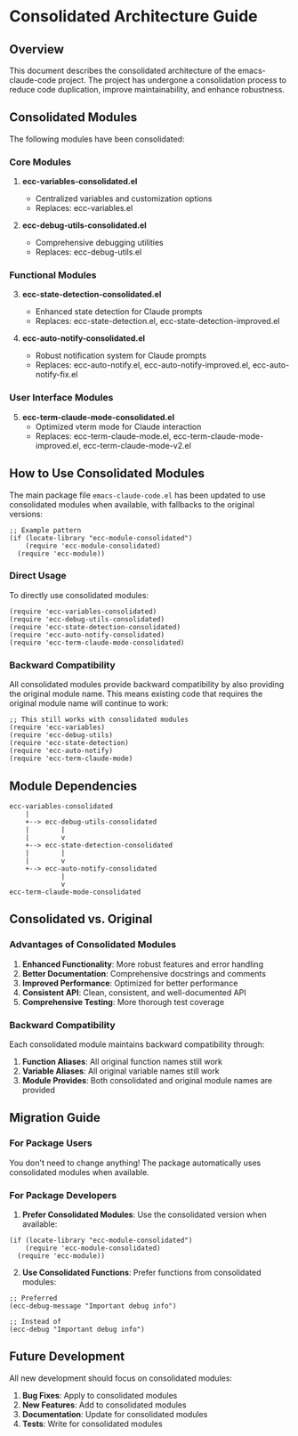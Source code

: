 # Consolidated Architecture Guide

## Overview

This document describes the consolidated architecture of the emacs-claude-code project. The project has undergone a consolidation process to reduce code duplication, improve maintainability, and enhance robustness.

## Consolidated Modules

The following modules have been consolidated:

### Core Modules

1. **ecc-variables-consolidated.el**
   - Centralized variables and customization options
   - Replaces: ecc-variables.el

2. **ecc-debug-utils-consolidated.el**
   - Comprehensive debugging utilities
   - Replaces: ecc-debug-utils.el

### Functional Modules

3. **ecc-state-detection-consolidated.el**
   - Enhanced state detection for Claude prompts
   - Replaces: ecc-state-detection.el, ecc-state-detection-improved.el

4. **ecc-auto-notify-consolidated.el**
   - Robust notification system for Claude prompts
   - Replaces: ecc-auto-notify.el, ecc-auto-notify-improved.el, ecc-auto-notify-fix.el

### User Interface Modules

5. **ecc-term-claude-mode-consolidated.el**
   - Optimized vterm mode for Claude interaction
   - Replaces: ecc-term-claude-mode.el, ecc-term-claude-mode-improved.el, ecc-term-claude-mode-v2.el

## How to Use Consolidated Modules

The main package file `emacs-claude-code.el` has been updated to use consolidated modules when available, with fallbacks to the original versions:

```elisp
;; Example pattern
(if (locate-library "ecc-module-consolidated")
    (require 'ecc-module-consolidated)
  (require 'ecc-module))
```

### Direct Usage

To directly use consolidated modules:

```elisp
(require 'ecc-variables-consolidated)
(require 'ecc-debug-utils-consolidated)
(require 'ecc-state-detection-consolidated)
(require 'ecc-auto-notify-consolidated)
(require 'ecc-term-claude-mode-consolidated)
```

### Backward Compatibility

All consolidated modules provide backward compatibility by also providing the original module name. This means existing code that requires the original module name will continue to work:

```elisp
;; This still works with consolidated modules
(require 'ecc-variables)
(require 'ecc-debug-utils)
(require 'ecc-state-detection)
(require 'ecc-auto-notify)
(require 'ecc-term-claude-mode)
```

## Module Dependencies

```
ecc-variables-consolidated
    |
    +--> ecc-debug-utils-consolidated
    |        |
    |        v
    +--> ecc-state-detection-consolidated
    |        |
    |        v
    +--> ecc-auto-notify-consolidated
             |
             v
ecc-term-claude-mode-consolidated
```

## Consolidated vs. Original

### Advantages of Consolidated Modules

1. **Enhanced Functionality**: More robust features and error handling
2. **Better Documentation**: Comprehensive docstrings and comments
3. **Improved Performance**: Optimized for better performance
4. **Consistent API**: Clean, consistent, and well-documented API
5. **Comprehensive Testing**: More thorough test coverage

### Backward Compatibility

Each consolidated module maintains backward compatibility through:

1. **Function Aliases**: All original function names still work
2. **Variable Aliases**: All original variable names still work
3. **Module Provides**: Both consolidated and original module names are provided

## Migration Guide

### For Package Users

You don't need to change anything! The package automatically uses consolidated modules when available.

### For Package Developers

1. **Prefer Consolidated Modules**: Use the consolidated version when available:

```elisp
(if (locate-library "ecc-module-consolidated")
    (require 'ecc-module-consolidated)
  (require 'ecc-module))
```

2. **Use Consolidated Functions**: Prefer functions from consolidated modules:

```elisp
;; Preferred
(ecc-debug-message "Important debug info")

;; Instead of
(ecc-debug "Important debug info")
```

## Future Development

All new development should focus on consolidated modules:

1. **Bug Fixes**: Apply to consolidated modules
2. **New Features**: Add to consolidated modules
3. **Documentation**: Update for consolidated modules
4. **Tests**: Write for consolidated modules